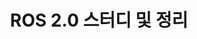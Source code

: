 ---
title: "ROS 2.0 스터디 및 정리 "
permalink: /categories/ros2/
layout: category
author_profile: true
taxonomy: ros2
sidebar_main : true
---